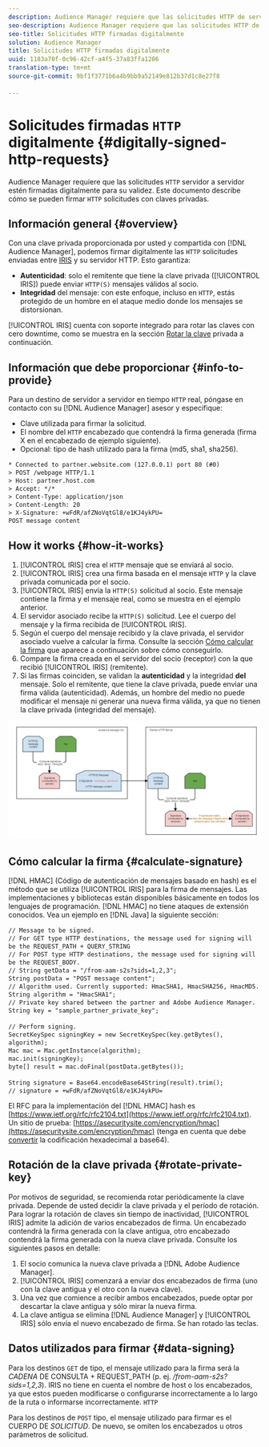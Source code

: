 ```yaml
---
description: Audience Manager requiere que las solicitudes HTTP de servidor a servidor estén firmadas digitalmente para su validez. Este documento describe cómo se pueden firmar solicitudes HTTP con claves privadas.
seo-description: Audience Manager requiere que las solicitudes HTTP de servidor a servidor estén firmadas digitalmente para su validez. Este documento describe cómo se pueden firmar solicitudes HTTP con claves privadas.
seo-title: Solicitudes HTTP firmadas digitalmente
solution: Audience Manager
title: Solicitudes HTTP firmadas digitalmente
uuid: 1183a70f-0c96-42cf-a4f5-37a83ffa1286
translation-type: tm+mt
source-git-commit: 9bf1f3771b6a4b9bb9a52149e812b37d1c8e27f8

---
```



# Solicitudes firmadas `HTTP` digitalmente {#digitally-signed-http-requests}

Audience Manager requiere que las solicitudes `HTTP` servidor a servidor estén firmadas digitalmente para su validez. Este documento describe cómo se pueden firmar `HTTP` solicitudes con claves privadas.

## Información general {#overview}

<!-- digitally_signed_http_requests.xml -->

Con una clave privada proporcionada por usted y compartida con [!DNL Audience Manager], podemos firmar digitalmente las `HTTP` solicitudes enviadas entre [IRIS](../../../reference/system-components/components-data-action.md#iris) y su servidor HTTP. Esto garantiza:

* **Autenticidad**: solo el remitente que tiene la clave privada ([!UICONTROL IRIS]) puede enviar `HTTP(S)` mensajes válidos al socio.
* **Integridad** del mensaje: con este enfoque, incluso en `HTTP`, estás protegido de un hombre en el ataque medio donde los mensajes se distorsionan.

[!UICONTROL IRIS] cuenta con soporte integrado para rotar las claves con cero downtime, como se muestra en la sección [Rotar la clave](../../../integration/receiving-audience-data/real-time-outbound-transfers/digitally-signed-http-requests.md#rotate-private-key) privada a continuación.

## Información que debe proporcionar {#info-to-provide}

Para un destino de servidor a servidor en tiempo `HTTP` real, póngase en contacto con su [!DNL Audience Manager] asesor y especifique:

* Clave utilizada para firmar la solicitud.
* El nombre del `HTTP` encabezado que contendrá la firma generada (firma X en el encabezado de ejemplo siguiente).
* Opcional: tipo de hash utilizado para la firma (md5, sha1, sha256).

```
* Connected to partner.website.com (127.0.0.1) port 80 (#0)
> POST /webpage HTTP/1.1
> Host: partner.host.com
> Accept: */*
> Content-Type: application/json
> Content-Length: 20
> X-Signature: +wFdR/afZNoVqtGl8/e1KJ4ykPU=
POST message content
```

## How it works {#how-it-works}

1. [!UICONTROL IRIS] crea el `HTTP` mensaje que se enviará al socio.
1. [!UICONTROL IRIS] crea una firma basada en el mensaje `HTTP` y la clave privada comunicada por el socio.
1. [!UICONTROL IRIS] envía la `HTTP(S)` solicitud al socio. Este mensaje contiene la firma y el mensaje real, como se muestra en el ejemplo anterior.
1. El servidor asociado recibe la `HTTP(S)` solicitud. Lee el cuerpo del mensaje y la firma recibida de [!UICONTROL IRIS].
1. Según el cuerpo del mensaje recibido y la clave privada, el servidor asociado vuelve a calcular la firma. Consulte la sección [Cómo calcular la firma](../../../integration/receiving-audience-data/real-time-outbound-transfers/digitally-signed-http-requests.md#calculate-signature) que aparece a continuación sobre cómo conseguirlo.
1. Compare la firma creada en el servidor del socio (receptor) con la que recibió [!UICONTROL IRIS] (remitente).
1. Si las firmas coinciden, se validan la **autenticidad** y la integridad **del** mensaje. Solo el remitente, que tiene la clave privada, puede enviar una firma válida (autenticidad). Además, un hombre del medio no puede modificar el mensaje ni generar una nueva firma válida, ya que no tienen la clave privada (integridad del mensaje).

![](assets/iris-digitally-sign-http-request.png)

## Cómo calcular la firma {#calculate-signature}

[!DNL HMAC] (Código de autenticación de mensajes basado en hash) es el método que se utiliza [!UICONTROL IRIS] para la firma de mensajes. Las implementaciones y bibliotecas están disponibles básicamente en todos los lenguajes de programación. [!DNL HMAC] no tiene ataques de extensión conocidos. Vea un ejemplo en [!DNL Java] la siguiente sección:

```
// Message to be signed.
// For GET type HTTP destinations, the message used for signing will be the REQUEST_PATH + QUERY_STRING
// For POST type HTTP destinations, the message used for signing will be the REQUEST_BODY.
// String getData = "/from-aam-s2s?sids=1,2,3";
String postData = "POST message content";
// Algorithm used. Currently supported: HmacSHA1, HmacSHA256, HmacMD5.
String algorithm = "HmacSHA1";
// Private key shared between the partner and Adobe Audience Manager.
String key = "sample_partner_private_key";
  
// Perform signing.
SecretKeySpec signingKey = new SecretKeySpec(key.getBytes(), algorithm);
Mac mac = Mac.getInstance(algorithm);
mac.init(signingKey);
byte[] result = mac.doFinal(postData.getBytes());
  
String signature = Base64.encodeBase64String(result).trim(); 
// signature = +wFdR/afZNoVqtGl8/e1KJ4ykPU=
```

El RFC para la implementación del [!DNL HMAC] hash es [https://www.ietf.org/rfc/rfc2104.txt](https://www.ietf.org/rfc/rfc2104.txt). Un sitio de prueba: [https://asecuritysite.com/encryption/hmac](https://asecuritysite.com/encryption/hmac) (tenga en cuenta que debe [convertir](https://tomeko.net/online_tools/hex_to_base64.php?lang=en) la codificación hexadecimal a base64).

## Rotación de la clave privada {#rotate-private-key}

Por motivos de seguridad, se recomienda rotar periódicamente la clave privada. Depende de usted decidir la clave privada y el período de rotación. Para lograr la rotación de claves sin tiempo de inactividad, [!UICONTROL IRIS] admite la adición de varios encabezados de firma. Un encabezado contendrá la firma generada con la clave antigua, otro encabezado contendrá la firma generada con la nueva clave privada. Consulte los siguientes pasos en detalle:

1. El socio comunica la nueva clave privada a [!DNL Adobe Audience Manager].
1. [!UICONTROL IRIS] comenzará a enviar dos encabezados de firma (uno con la clave antigua y el otro con la nueva clave).
1. Una vez que comience a recibir ambos encabezados, puede optar por descartar la clave antigua y sólo mirar la nueva firma.
1. La clave antigua se elimina [!DNL Audience Manager] y [!UICONTROL IRIS] sólo envía el nuevo encabezado de firma. Se han rotado las teclas.

## Datos utilizados para firmar {#data-signing}

Para los destinos `GET` de tipo, el mensaje utilizado para la firma será la *CADENA* DE CONSULTA + REQUEST_PATH (p. ej. */from-aam-s2s?sids=1,2,3*). IRIS no tiene en cuenta el nombre de host o los encabezados, ya que estos pueden modificarse o configurarse incorrectamente a lo largo de la ruta o informarse incorrectamente. `HTTP`

Para los destinos de `POST` tipo, el mensaje utilizado para firmar es el CUERPO DE *SOLICITUD*. De nuevo, se omiten los encabezados u otros parámetros de solicitud.

